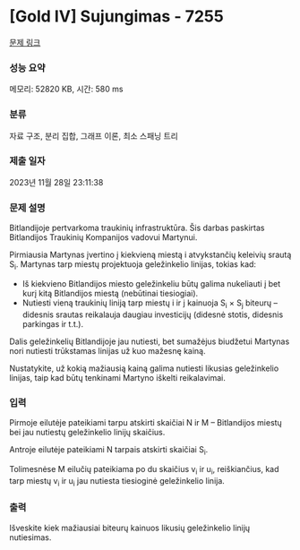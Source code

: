 # [Gold IV] Sujungimas - 7255 

[문제 링크](https://www.acmicpc.net/problem/7255) 

### 성능 요약

메모리: 52820 KB, 시간: 580 ms

### 분류

자료 구조, 분리 집합, 그래프 이론, 최소 스패닝 트리

### 제출 일자

2023년 11월 28일 23:11:38

### 문제 설명

<p>Bitlandijoje pertvarkoma traukinių infrastruktūra. Šis darbas paskirtas Bitlandijos Traukinių Kompanijos vadovui Martynui.</p>

<p>Pirmiausia Martynas įvertino į kiekvieną miestą i atvykstančių keleivių srautą S<sub>i</sub>. Martynas tarp miestų projektuoja geležinkelio linijas, tokias kad:</p>

<ul>
	<li>Iš kiekvieno Bitlandijos miesto geležinkeliu būtų galima nukeliauti į bet kurį kitą Bitlandijos miestą (nebūtinai tiesiogiai).</li>
	<li>Nutiesti vieną traukinių liniją tarp miestų i ir j kainuoja S<sub>i</sub> × S<sub>j</sub> biteurų – didesnis srautas reikalauja daugiau investicijų (didesnė stotis, didesnis parkingas ir t.t.).</li>
</ul>

<p>Dalis geležinkelių Bitlandijoje jau nutiesti, bet sumažėjus biudžetui Martynas nori nutiesti trūkstamas linijas už kuo mažesnę kainą.</p>

<p>Nustatykite, už kokią mažiausią kainą galima nutiesti likusias geležinkelio linijas, taip kad būtų tenkinami Martyno iškelti reikalavimai.</p>

### 입력 

 <p>Pirmoje eilutėje pateikiami tarpu atskirti skaičiai N ir M – Bitlandijos miestų bei jau nutiestų geležinkelio linijų skaičius.</p>

<p>Antroje eilutėje pateikiami N tarpais atskirti skaičiai S<sub>i</sub>.</p>

<p>Tolimesnėse M eilučių pateikiama po du skaičius v<sub>i</sub> ir u<sub>i</sub>, reiškiančius, kad tarp miestų v<sub>i</sub> ir u<sub>i</sub> jau nutiesta tiesioginė geležinkelio linija.</p>

### 출력 

 <p>Išveskite kiek mažiausiai biteurų kainuos likusių geležinkelio linijų nutiesimas.</p>

